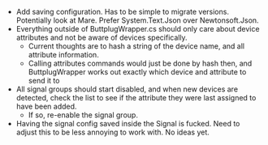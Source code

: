 * Add saving configuration. Has to be simple to migrate versions. Potentially look at Mare. Prefer System.Text.Json over Newtonsoft.Json.
* Everything outside of ButtplugWrapper.cs should only care about device attributes and not be aware of devices specifically.
    - Current thoughts are to hash a string of the device name, and all attribute information.
    - Calling attributes commands would just be done by hash then, and ButtplugWrapper works out exactly which device and attribute to send it to
* All signal groups should start disabled, and when new devices are detected, check the list to see if the attribute they were last assigned to have been added.
    - If so, re-enable the signal group.
* Having the signal config saved inside the Signal is fucked. Need to adjust this to be less annoying to work with. No ideas yet.